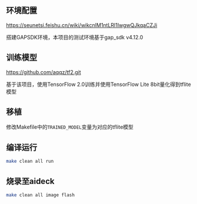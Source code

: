 ## 环境配置
https://seunetsi.feishu.cn/wiki/wikcnlM1ntLRl1IwgwQJkqaCZJi

搭建GAPSDK环境，本项目的测试环境基于gap_sdk v4.12.0

## 训练模型
https://github.com/aqqz/tf2.git

基于该项目，使用TensorFlow 2.0训练并使用TensorFlow Lite 8bit量化得到tflite模型

## 移植
修改Makefile中的`TRAINED_MODEL`变量为对应的tflite模型

## 编译运行
```bash
make clean all run
```

## 烧录至aideck
```bash
make clean all image flash
```